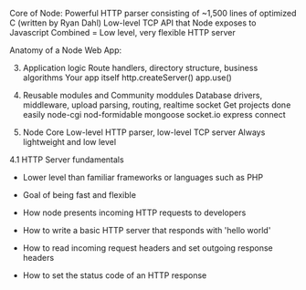 Core of Node:
	Powerful HTTP parser consisting of ~1,500 lines of optimized C (written by Ryan Dahl)
	Low-level TCP API that Node exposes to Javascript
	Combined = Low level, very flexible HTTP server
	
Anatomy of a Node Web App:

3. Application logic
	Route handlers, directory structure, business algorithms
	Your app itself
	http.createServer()
	app.use()

2. Reusable modules and Community moddules
	Database drivers, middleware, upload parsing, routing, realtime socket
	Get projects done easily
	node-cgi
	nod-formidable
	mongoose
	socket.io
	express
	connect

1. Node Core
	Low-level HTTP parser, low-level TCP server
	Always lightweight and low level
	
	

4.1 HTTP Server fundamentals
- Lower level than familiar frameworks or languages such as PHP
- Goal of being fast and flexible

- How node presents incoming HTTP requests to developers
- How to write a basic HTTP server that responds with 'hello world'
- How to read incoming request headers and set outgoing response headers
- How to set the status code of an HTTP response